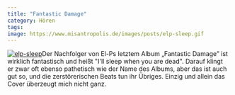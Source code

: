 ```yaml
---
title: "Fantastic Damage"
category: Hören
tags: 
image: https://www.misantropolis.de/images/posts/elp-sleep.gif
---
```


[![](http://www.misantropolis.de/wp-content/uploads/2008/03/elp-sleep.gif "elp-sleep")](http://www.misantropolis.de/wp-content/uploads/2008/03/elp-sleep.gif)Der Nachfolger von El-Ps letztem Album „Fantastic Damage” ist wirklich fantastisch und heißt "I'll sleep when you are dead". Darauf klingt er zwar oft ebenso pathetisch wie der Name des Albums, aber das ist auch gut so, und die zerstörerischen Beats tun ihr Übriges. Einzig und allein das Cover überzeugt mich nicht ganz.
